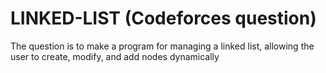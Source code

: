 # LINKED-LIST (Codeforces question)
The question is to make a program for managing a linked list, allowing the user to create, modify, and add nodes dynamically
